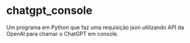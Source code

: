 # chatgpt_console
Um programa em Python que faz uma requisição json utilizando API da OpenAI para chamar o ChatGPT em console.
